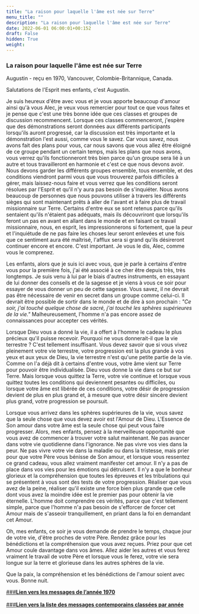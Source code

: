```yaml
---
title: "La raison pour laquelle l'âme est née sur Terre"
menu_title: ""
description: "La raison pour laquelle l'âme est née sur Terre"
date: 2022-06-01 06:00:01+00:152
draft: False
hidden: True
weight:
---
```

### La raison pour laquelle l'âme est née sur Terre

Augustin - reçu en 1970, Vancouver, Colombie-Britannique, Canada.

Salutations de l'Esprit mes enfants, c'est Augustin.

Je suis heureux d'être avec vous et je vous apporte beaucoup d'amour ainsi qu'à vous Alec, je veux vous remercier pour tout ce que vous faites et je pense que c'est une très bonne idée que ces classes et groupes de discussion recommencent. Lorsque ces classes commenceront, j'espère que des démonstrations seront données aux différents participants lorsqu'ils auront progressé, car la discussion est très importante et la démonstration l'est aussi, comme vous le savez. Car vous savez, nous avons fait des plans pour vous, car nous savons que vous allez être éloigné de ce groupe pendant un certain temps, mais les plans que nous avons, vous verrez qu'ils fonctionneront très bien parce qu'un groupe sera lié à un autre et tous travailleront en harmonie et c'est ce que nous devons avoir. Nous devons garder les différents groupes ensemble, tous ensemble, et des conditions viendront parmi vous que vous trouverez parfois difficiles à gérer, mais laissez-nous faire et vous verrez que les conditions seront résolues par l'Esprit et qu'il n'y aura pas besoin de s'inquiéter. Nous avons beaucoup de personnes que nous pouvons utiliser à travers les différents sièges qui sont maintenant prêts à aller de l'avant et à faire plus de travail missionnaire sur Terre. Certains d'entre eux se sont retenus parce qu'ils sentaient qu'ils n'étaient pas adéquats, mais ils découvriront que lorsqu'ils feront un pas en avant en allant dans le monde et en faisant ce travail missionnaire, nous, en esprit, les impressionnerons si fortement, que la peur et l'inquiétude de ne pas faire les choses leur seront enlevées et une fois que ce sentiment aura été maîtrisé, l'afflux sera si grand qu'ils désireront continuer encore et encore. C'est important. Je vous le dis, Alec, comme vous le comprenez.

Les enfants, alors que je suis ici avec vous, que je parle à certains d'entre vous pour la première fois, j'ai été associé à ce cher être depuis très, très longtemps. Je suis venu à lui par le biais d'autres instruments, en essayant de lui donner des conseils et de la sagesse et je viens à vous ce soir pour essayer de vous donner un peu de cette sagesse. Vous savez, il ne devrait pas être nécessaire de venir en secret dans un groupe comme celui-ci. Il devrait être possible de sortir dans le monde et de dire à son prochain : *"Ce soir, j'ai touché quelque chose de sacré, j'ai touché les sphères supérieures de la vie."* Malheureusement, l'homme n'a pas encore assez de connaissances pour accepter ces vérités.

Lorsque Dieu vous a donné la vie, il a offert à l'homme le cadeau le plus précieux qu'il puisse recevoir. Pourquoi ne vous donnerait-il que la vie terrestre ? C'est tellement insuffisant. Vous devez savoir que si vous vivez pleinement votre vie terrestre, votre progression est la plus grande à vos yeux et aux yeux de Dieu, la vie terrestre n'est qu'une petite partie de la vie. Comme on l'a déjà dit à certains d'entre vous, votre âme vient sur Terre pour pouvoir être individualisée. Dieu vous donne la vie dans ce but sur Terre. Mais lorsque vous quittez la Terre, votre vie continue et lorsque vous quittez toutes les conditions qui deviennent pesantes ou difficiles, ou lorsque votre âme est libérée de ces conditions, votre désir de progression devient de plus en plus grand et, à mesure que votre désir sincère devient plus grand, votre progression se poursuit.

Lorsque vous arrivez dans les sphères supérieures de la vie, vous savez que la seule chose que vous devez avoir est l'Amour de Dieu. L'Essence de Son amour dans votre âme est la seule chose qui peut vous faire progresser. Alors, mes enfants, pensez à la merveilleuse opportunité que vous avez de commencer à trouver votre salut maintenant. Ne pas avancer dans votre vie quotidienne dans l'ignorance. Ne pas vivre vos vies dans la peur. Ne pas vivre votre vie dans la maladie ou dans la tristesse, mais prier pour que votre Père vous bénisse de Son amour, et lorsque vous ressentez ce grand cadeau, vous allez vraiment manifester cet amour. Il n'y a pas de place dans vos vies pour les émotions qui détruisent. Il n'y a que le bonheur glorieux et la compréhension que toutes les épreuves et les tribulations qui se présentent à vous sont des tests de votre progression. Réaliser que vous avez de la peine, réaliser qu'il existe une force bien plus grande que celle dont vous avez la moindre idée est le premier pas pour obtenir la vie éternelle. L'homme doit comprendre ces vérités, parce que c'est tellement simple, parce que l'homme n'a pas besoin de s'efforcer de forcer cet Amour mais de s'asseoir tranquillement, en priant dans la foi en demandant cet Amour.

Oh, mes enfants, ce soir je vous demande de prendre le temps, chaque jour de votre vie, d'être proches de votre Père. Rendez grâce pour les bénédictions et la compréhension que vous avez reçues. Priez pour que cet Amour coule davantage dans vos âmes. Allez aider les autres et vous ferez vraiment le travail de votre Père et lorsque vous le ferez, votre vie sera longue sur la terre et glorieuse dans les autres sphères de la vie.

Que la paix, la compréhension et les bénédictions de l'amour soient avec vous. Bonne nuit.

[###**Lien vers les messages de l’année 1970**](/fr-contemporary-messages/fr-contemporary-messages-by-date-order/fr-contemporary-messages-1970/)
<br>
<br>
[###**Lien vers la liste des messages contemporains classées par année**](/fr-contemporary-messages/fr-contemporary-messages-by-date-order/)
